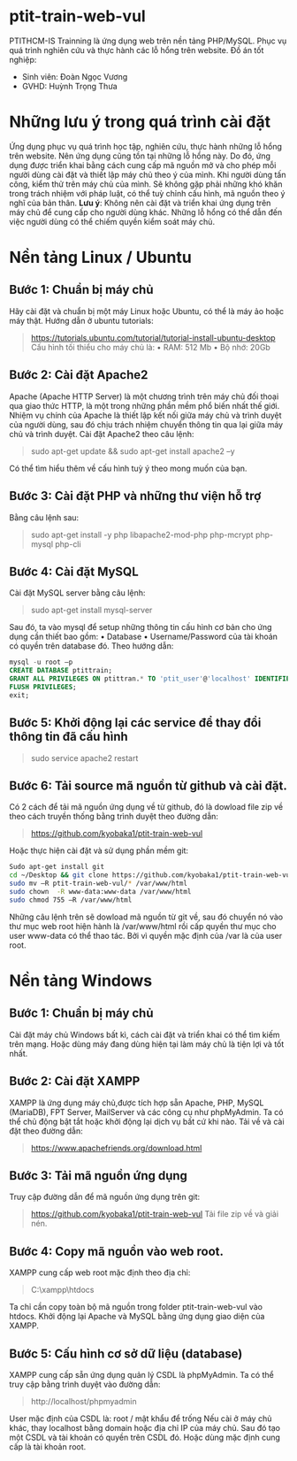 # ptit-train-web-vul
PTITHCM-IS Trainning là ứng dụng web trên nền tảng PHP/MySQL. Phục vụ quá trình nghiên cứu và thực hành các lỗ hổng trên website.
Đồ án tốt nghiệp:
- Sinh viên: Đoàn Ngọc Vương
- GVHD: Huỳnh Trọng Thưa
# Những lưu ý trong quá trình cài đặt
Ứng dụng phục vụ quá trình học tập, nghiên cứu, thực hành những lỗ hổng trên website. Nên ứng dụng cũng tồn tại những lỗ hổng này.
Do đó, ứng dụng được triển khai bằng cách cung cấp mã nguồn mở và cho phép mỗi người dùng cài đặt và thiết lập máy chủ theo ý của mình. 
Khi người dùng tấn công, kiểm thử trên máy chủ của mình. Sẽ không gặp phải những khó khăn trong trách nhiệm với pháp luật, có thể tuỳ chỉnh cấu hình, mã nguồn theo ý nghĩ của bản thân.
**Lưu ý**: Không nên cài đặt và triển khai ứng dụng trên máy chủ để cung cấp cho người dùng khác. Những lỗ hổng có thể dẫn đến việc người dùng có thể chiếm quyền kiểm soát máy chủ.
# Nền tảng Linux / Ubuntu
##	Bước 1: Chuẩn bị máy chủ
Hãy cài đặt và chuẩn bị một máy Linux hoặc Ubuntu, có thể là máy ảo hoặc máy thật.
Hướng dẫn ở ubuntu tutorials:
> https://tutorials.ubuntu.com/tutorial/tutorial-install-ubuntu-desktop
Cấu hình tối thiểu cho máy chủ là:
•	RAM: 512 Mb
•	Bộ nhớ: 20Gb
##	Bước 2: Cài đặt Apache2
Apache (Apache HTTP Server) là một chương trình trên máy chủ đối thoại qua giao thức HTTP, là một trong những phần mềm phổ biến nhất thế giới.
Nhiệm vụ chính của Apache là thiết lập kết nối giữa máy chủ và trình duyệt của người dùng, sau đó chịu trách nhiệm chuyển thông tin qua lại giữa máy chủ và trình duyệt.
Cài đặt Apache2 theo câu lệnh:
> sudo apt-get update && sudo apt-get install apache2 –y

Có thể tìm hiểu thêm về cấu hình tuỳ ý theo mong muốn của bạn.
## Bước 3: Cài đặt PHP và những thư viện hỗ trợ
Bằng câu lệnh sau:
> sudo apt-get install -y php libapache2-mod-php php-mcrypt php-mysql php-cli

## Bước 4: Cài đặt MySQL
Cài đặt MySQL server bằng câu lệnh:
> sudo apt-get install mysql-server

Sau đó, ta vào mysql để setup những thông tin cấu hình cơ bản cho ứng dụng cần thiết bao gồm:
•	Database
•	Username/Password của tài khoản có quyền trên database đó.
Theo hướng dẫn:
```sql
mysql -u root –p
CREATE DATABASE ptittrain;
GRANT ALL PRIVILEGES ON ptittran.* TO 'ptit_user'@'localhost' IDENTIFIED BY '123';
FLUSH PRIVILEGES;
exit;
```
## Bước 5: Khởi động lại các service để thay đổi thông tin đã cấu hình
> sudo service apache2 restart

## Bước 6: Tải source mã nguồn từ github và cài đặt.
Có 2 cách để tải mã nguồn ứng dụng về từ github, đó là dowload file zip về theo cách truyền thống bằng trình duyệt theo đường dẫn:
> https://github.com/kyobaka1/ptit-train-web-vul

Hoặc thực hiện cài đặt và sử dụng phần mềm git:
```bash
Sudo apt-get install git
cd ~/Desktop && git clone https://github.com/kyobaka1/ptit-train-web-vul.git
sudo mv –R ptit-train-web-vul/* /var/www/html
sudo chown  -R www-data:www-data /var/www/html
sudo chmod 755 –R /var/www/html
```

Những câu lệnh trên sẽ dowload mã nguồn từ git về, sau đó chuyển nó vào thư mục web root hiện hành là /var/www/html rồi cấp quyền thư mục cho user www-data có thể thao tác. Bởi vì quyền mặc định của /var là của user root.
# Nền tảng Windows
## Bước 1: Chuẩn bị máy chủ
Cài đặt máy chủ Windows bất kì, cách cài đặt và triển khai có thể tìm kiếm trên mạng. Hoặc dùng máy đang dùng hiện tại làm máy chủ là tiện lợi và tốt nhất.
## Bước 2: Cài đặt XAMPP
XAMPP là ứng dụng máy chủ,được tích hợp sẵn Apache, PHP, MySQL (MariaDB), FPT Server, MailServer và các công cụ như phpMyAdmin.
Ta có thể chủ động bật tắt hoặc khởi động lại dịch vụ bất cứ khi nào.
Tải về và cài đặt theo đường dẫn:
> https://www.apachefriends.org/download.html

## Bước 3: Tải mã nguồn ứng dụng
Truy cập đường dẫn để mã nguồn ứng dụng trên git:
> https://github.com/kyobaka1/ptit-train-web-vul
Tải file zip về và giải nén.
## Bước 4: Copy mã nguồn vào web root.
XAMPP cung cấp web root mặc định theo địa chỉ:
> C:\xampp\htdocs

Ta chỉ cần copy toàn bộ mã nguồn trong folder ptit-train-web-vul vào htdocs.
Khởi động lại Apache và MySQL bằng ứng dụng giao diện của XAMPP.
## Bước 5: Cấu hình cơ sở dữ liệu (database)
XAMPP cung cấp sẵn ứng dụng quản lý CSDL là phpMyAdmin.
Ta có thể truy cập bằng trình duyệt vào đường dẫn:
> http://localhost/phpmyadmin

User mặc định của CSDL là: root / mật khẩu để trống
Nếu cài ở máy chủ khác, thay localhost bằng domain hoặc địa chỉ IP của máy chủ.
Sau đó tạo một CSDL và tài khoản có quyền trên CSDL đó. Hoặc dùng mặc định cung cấp là tài khoản root.

